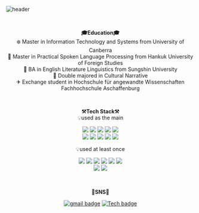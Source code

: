 
![header](https://capsule-render.vercel.app/api?type=transparent&color=0:4776E6,100:8E54E9&idx=24&height=50&section=header&text=Welcome%20to%20Minjee's%20Github%20👋&fontAlign=53&fontColor=7a7878&fontSize=27&textBg=false&fontAlignY=60&rotate=0&stroke=7a7878&animation=twinkling)

<br>
<p align="center">
    <strong>🎓Education🎓</strong>
    <br>
❄️ Master in Information Technology and Systems from University of Canberra<br>
🦉 Master in Practical Spoken Language Processing from Hankuk University of Foreign Studies<br>
🔮 BA in English Literature Linguistics from Sungshin University<br>
🔮 Double majored in Cultural Narrative<br>
✈ Exchange student in Hochschule für angewandte Wissenschaften Fachhochschule Aschaffenburg<br>
</p>
<br>
<p align="center">
    <strong>⚒️Tech Stack⚒️<br></strong>
    💡used as the main
</p>

<p align="center" display="inline-block">
    <img src="https://img.shields.io/badge/Python-3776AB?style=for-the-badge&logo=Python&logoColor=white"> 
    <img src="https://img.shields.io/badge/Tensorflow-FF6F00?style=for-the-badge&logo=tensorflow&logoColor=white"> 
    <img src="https://img.shields.io/badge/Mysql-4479A1?style=for-the-badge&logo=mysql&logoColor=white">
    <img src="https://img.shields.io/badge/Linux-FCC624?style=for-the-badge&logo=Linux&logoColor=white">
    <img src="https://img.shields.io/badge/Postgresql-4169E1?style=for-the-badge&logo=postgresql&logoColor=white"> <br>
    <img src="https://img.shields.io/badge/Pytorch-EE4C2C?style=for-the-badge&logo=pytorch&logoColor=white"> 
    <img src="https://img.shields.io/badge/Looker-4285F4?style=for-the-badge&logo=looker&logoColor=white"> 
    <img src="https://img.shields.io/badge/Grafana-F46800?style=for-the-badge&logo=grafana&logoColor=white"> 
    <img src="https://img.shields.io/badge/Github-181717?style=for-the-badge&logo=github&logoColor=white"> 
    <img src="https://img.shields.io/badge/GoogleCloud-4285F4?style=for-the-badge&logo=GoogleCloud&logoColor=white">
</p>
<p align="center">
    💡used at least once
</p>

<p align="center" display="inline-block">
<img src="https://img.shields.io/badge/JAVA-007396?style=for-the-badge&logo=java&logoColor=white"> 
    <img src="https://img.shields.io/badge/Spring-6DB33F?style=for-the-badge&logo=Spring&logoColor=white">
  <img src="https://img.shields.io/badge/Javascript-F7DF1E?style=for-the-badge&logo=javascript&logoColor=black">
   <img src="https://img.shields.io/badge/Oracle-F80000?style=for-the-badge&logo=oracle&logoColor=black">
   <img src="https://img.shields.io/badge/Heroku-430098?style=for-the-badge&logo=heroku&logoColor=white">
  <img src="https://img.shields.io/badge/Css-1572B6?style=for-the-badge&logo=css3&logoColor=white"><br>
  <img src="https://img.shields.io/badge/Html-E34F26?style=for-the-badge&logo=html5&logoColor=white">
  <img src="https://img.shields.io/badge/SpringBoot-6DB33F?style=for-the-badge&logo=SpringBoot&logoColor=white">
</p>
<br>

<p align="center">
    <strong>📩SNS📩</strong>
</p>

<div align = center>

[![gmail badge](https://img.shields.io/badge/-Gmail-b23121?style=flat-square&logo=Gmail&logoColor=white&link=mailto:naeun1218@gmail.com)](mailto:jangminjee95@gmail.com) [![Tech badge](https://img.shields.io/badge/-Blog-24292E?style=flat-square&logo=github&logoColor=white&link=https://jmj3047.github.io)](https://jmj3047.github.io)

</div>

<!--
<p align="center">
[gmail badge](https://img.shields.io/badge/-Gmail-b23121?style=flat-square&logo=Gmail&logoColor=white&link=mailto:jangminjee@gamil.com)(mailto:jangminjee95@gmail.com) <br>
[![Tech badge](https://img.shields.io/badge/-Blog-24292E?style=flat-square&logo=github&logoColor=white&link=https://jmj3047.github.io)](https://jmj3047.github.io)<br>
</p>

**jmj3047/jmj3047** is a ✨ _special_ ✨ repository because its `README.md` (this file) appears on your GitHub profile.

Here are some ideas to get you started:

- 🔭 I’m currently working on ...
- 🌱 I’m currently learning ...
- 👯 I’m looking to collaborate on ...
- 🤔 I’m looking for help with ...
- 💬 Ask me about ...
- 📫 How to reach me: ...
- 😄 Pronouns: ...
- ⚡ Fun fact: ...
-->
